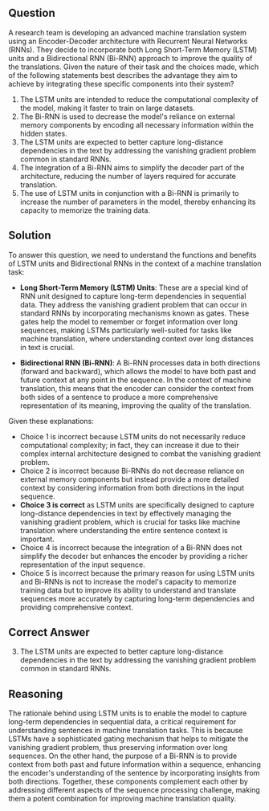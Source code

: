 ## Question

A research team is developing an advanced machine translation system using an Encoder-Decoder architecture with Recurrent Neural Networks (RNNs). They decide to incorporate both Long Short-Term Memory (LSTM) units and a Bidirectional RNN (Bi-RNN) approach to improve the quality of the translations. Given the nature of their task and the choices made, which of the following statements best describes the advantage they aim to achieve by integrating these specific components into their system?

1. The LSTM units are intended to reduce the computational complexity of the model, making it faster to train on large datasets.
2. The Bi-RNN is used to decrease the model's reliance on external memory components by encoding all necessary information within the hidden states.
3. The LSTM units are expected to better capture long-distance dependencies in the text by addressing the vanishing gradient problem common in standard RNNs.
4. The integration of a Bi-RNN aims to simplify the decoder part of the architecture, reducing the number of layers required for accurate translation.
5. The use of LSTM units in conjunction with a Bi-RNN is primarily to increase the number of parameters in the model, thereby enhancing its capacity to memorize the training data.

## Solution

To answer this question, we need to understand the functions and benefits of LSTM units and Bidirectional RNNs in the context of a machine translation task:

- **Long Short-Term Memory (LSTM) Units**: These are a special kind of RNN unit designed to capture long-term dependencies in sequential data. They address the vanishing gradient problem that can occur in standard RNNs by incorporating mechanisms known as gates. These gates help the model to remember or forget information over long sequences, making LSTMs particularly well-suited for tasks like machine translation, where understanding context over long distances in text is crucial.

- **Bidirectional RNN (Bi-RNN)**: A Bi-RNN processes data in both directions (forward and backward), which allows the model to have both past and future context at any point in the sequence. In the context of machine translation, this means that the encoder can consider the context from both sides of a sentence to produce a more comprehensive representation of its meaning, improving the quality of the translation.

Given these explanations:

- Choice 1 is incorrect because LSTM units do not necessarily reduce computational complexity; in fact, they can increase it due to their complex internal architecture designed to combat the vanishing gradient problem.
- Choice 2 is incorrect because Bi-RNNs do not decrease reliance on external memory components but instead provide a more detailed context by considering information from both directions in the input sequence.
- **Choice 3 is correct** as LSTM units are specifically designed to capture long-distance dependencies in text by effectively managing the vanishing gradient problem, which is crucial for tasks like machine translation where understanding the entire sentence context is important.
- Choice 4 is incorrect because the integration of a Bi-RNN does not simplify the decoder but enhances the encoder by providing a richer representation of the input sequence.
- Choice 5 is incorrect because the primary reason for using LSTM units and Bi-RNNs is not to increase the model's capacity to memorize training data but to improve its ability to understand and translate sequences more accurately by capturing long-term dependencies and providing comprehensive context.

## Correct Answer

3. The LSTM units are expected to better capture long-distance dependencies in the text by addressing the vanishing gradient problem common in standard RNNs.

## Reasoning

The rationale behind using LSTM units is to enable the model to capture long-term dependencies in sequential data, a critical requirement for understanding sentences in machine translation tasks. This is because LSTMs have a sophisticated gating mechanism that helps to mitigate the vanishing gradient problem, thus preserving information over long sequences. On the other hand, the purpose of a Bi-RNN is to provide context from both past and future information within a sequence, enhancing the encoder's understanding of the sentence by incorporating insights from both directions. Together, these components complement each other by addressing different aspects of the sequence processing challenge, making them a potent combination for improving machine translation quality.